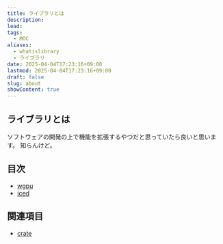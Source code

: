 ```yaml
---
title: ライブラリとは
description: 
lead: 
tags:
  - MOC
aliases:
  - whatislibrary
  - ライブラリ
date: 2025-04-04T17:23:16+09:00
lastmod: 2025-04-04T17:23:16+09:00
draft: false
slug: about
showContent: true
---
```

## ライブラリとは
ソフトウェアの開発の上で機能を拡張するやつだと思っていたら良いと思います。
知らんけど。
## 目次
- [wgpu](wgpu/wgpu.md)
- [iced](iced/iced.md)

## 関連項目
- [crate](../lang/Rust/crate.md)
